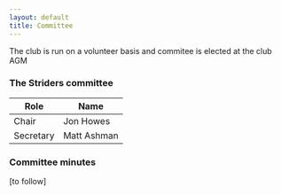 ```yaml
---
layout: default
title: Committee
---
```


The club is run on a volunteer basis and commitee is elected at the club AGM

### The Striders committee

|Role | Name |
|--|--|
|Chair |Jon Howes|
|Secretary| Matt Ashman|

### Committee minutes

[to follow]
